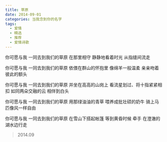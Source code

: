 ```yaml
---
title: 草原
date: 2014-09-01
categories: 当我念到你的名字
tags:
  - 爱情
  - 精选
  - 推荐
  - 爱情诗歌
---
```


你可愿与我
一同去到我们的草原
在那里相守
静静地看着时光
从指缝间流走
<!--more-->
你可愿与我
一同去到我们的草原
依偎在群山的怀抱里
像绵羊一般温柔
亲亲吻着彼此的额头

你可愿与我
一同去到我们的草原
并坐在高高的山岗上
看流星划过、将十指紧紧相扣
如同两朵交融的云
相伴到白头

你可愿与我
一同去到我们的草原
用那绿油油的青草
喂养成批壮硕的奶牛
骑上马匹像风一样自由

你可愿与我
一同去到我们的草原
在雪山下搭起帐篷
等到黄昏时候
牵手
在澄澈的湖水边行走

> 2014.09